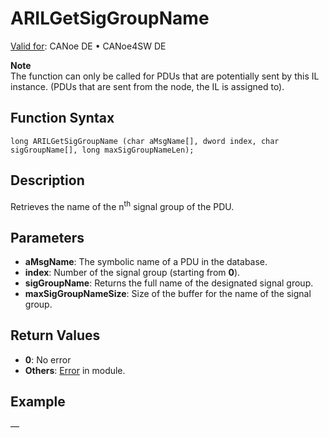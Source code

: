 # ARILGetSigGroupName

[Valid for](../../../Shared/FeatureAvailability.md): CANoe DE • CANoe4SW DE

**Note**  
The function can only be called for PDUs that are potentially sent by this IL instance. (PDUs that are sent from the node, the IL is assigned to).

## Function Syntax

```plaintext
long ARILGetSigGroupName (char aMsgName[], dword index, char sigGroupName[], long maxSigGroupNameLen);
```

## Description

Retrieves the name of the n<sup>th</sup> signal group of the PDU.

## Parameters

- **aMsgName**: The symbolic name of a PDU in the database.
- **index**: Number of the signal group (starting from **0**).
- **sigGroupName**: Returns the full name of the designated signal group.
- **maxSigGroupNameSize**: Size of the buffer for the name of the signal group.

## Return Values

- **0**: No error
- **Others**: [Error](../../../CANoeCANalyzer/LibrariesPackages/AUTOSARpduIL/AUTOSARpduILReturnCodes.md) in module.

## Example

—
